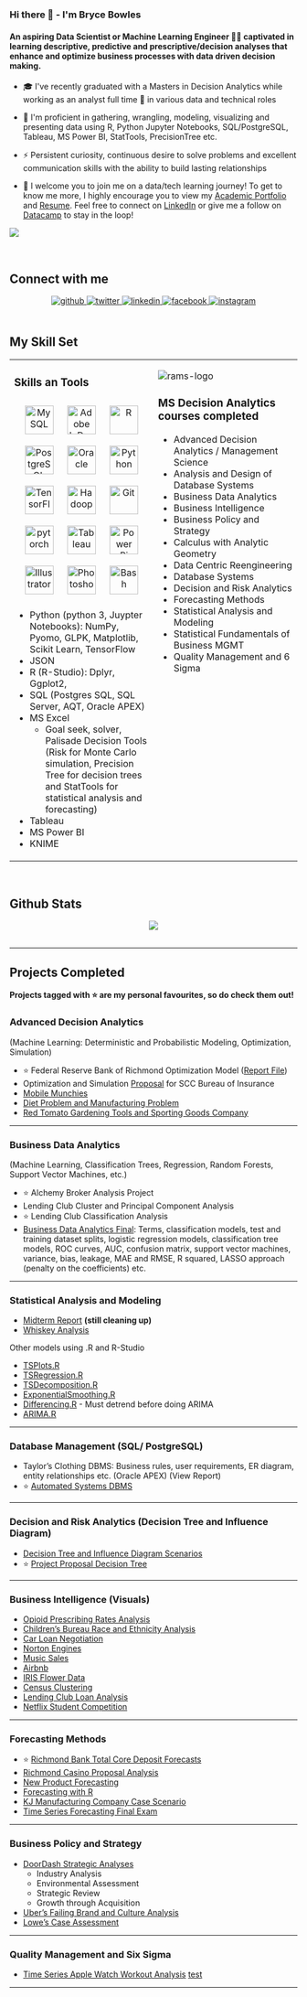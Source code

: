 <!--
**bryce-bowles/bryce-bowles** is a ✨ _special_ ✨ repository because its `README.md` (this file) appears on your GitHub profile.

Here are some ideas to get you started:

- 🔭 I’m currently working on ...
- 🌱 I’m currently learning ...

- 👯 I’m looking to collaborate on ...
- 🤔 I’m looking for help with ...
- 💬 Ask me about ...
- 📫 How to reach me: ...
- 😄 Pronouns: ...
- ⚡ Fun fact: ...
-->


<!--
- <div align="center">
- <img src="https://rishavanand.github.io/static/images/greetings.gif" align="center" style="width: 100%" />
- </div>  
-->

### Hi there 👋 - I'm Bryce Bowles
#### An aspiring Data Scientist or Machine Learning Engineer 👨‍💻 captivated in learning descriptive, predictive and prescriptive/decision analyses that enhance and optimize business processes with data driven decision making.   
  

- 🎓 I've recently graduated with a Masters in Decision Analytics while working as an analyst full time 💼 in various data and technical roles  
  

- 🌱 I'm proficient in gathering, wrangling, modeling, visualizing and presenting data using R, Python Jupyter Notebooks, SQL/PostgreSQL, Tableau, MS Power BI, StatTools, PrecisionTree etc.  
  

- ⚡ Persistent curiosity, continuous desire to solve problems and excellent communication skills with the ability to build lasting relationships  
  

- 📶 I welcome you to join me on a data/tech learning journey! To get to know me more, I highly encourage you to view my [Academic Portfolio](Bryce_Bowles_CV.pdf) and [Resume](Bryce_Bowles_Resume.pdf). Feel free to connect on [LinkedIn](https://linkedin.com/in/kennethleungty) or give me a follow on [Datacamp](https://www.datacamp.com/profile/bowlesbe) to stay in the loop!
  
![](https://komarev.com/ghpvc/?username=bryce-bowles&color=green)

<br/>  

## Connect with me  
<div align="center">
<a href="https://github.com/bryce-bowles" target="_blank">
<img src=https://img.shields.io/badge/github-%2324292e.svg?&style=for-the-badge&logo=github&logoColor=white alt=github style="margin-bottom: 5px;" />
</a>
<a href="https://twitter.com/Brizzy_bowles" target="_blank">
<img src=https://img.shields.io/badge/twitter-%2300acee.svg?&style=for-the-badge&logo=twitter&logoColor=white alt=twitter style="margin-bottom: 5px;" />
</a>
<a href="https://linkedin.com/in/bryce-bowles" target="_blank">
<img src=https://img.shields.io/badge/linkedin-%231E77B5.svg?&style=for-the-badge&logo=linkedin&logoColor=white alt=linkedin style="margin-bottom: 5px;" />
</a>
<a href="https://www.facebook.com/bbowles17" target="_blank">
<img src=https://img.shields.io/badge/facebook-%232E87FB.svg?&style=for-the-badge&logo=facebook&logoColor=white alt=facebook style="margin-bottom: 5px;" />
</a>
<a href="https://instagram.com/bryce_bowles" target="_blank">
<img src=https://img.shields.io/badge/instagram-%23000000.svg?&style=for-the-badge&logo=instagram&logoColor=white alt=instagram style="margin-bottom: 5px;" />
</a>  
</div>  
  

<br/>  


## My Skill Set  
<table><tr><td valign="top" width="50%">



### Skills an Tools 
<div align="center">  
<img style="margin: 10px" src="https://profilinator.rishav.dev/skills-assets/mysql-original-wordmark.svg" alt="MySQL" height="50" />  
<img style="margin: 10px" src="https://profilinator.rishav.dev/skills-assets/adobeindesign.svg" alt="Adobe InDesign" height="50" />  
<img style="margin: 10px" src="https://profilinator.rishav.dev/skills-assets/r.svg" alt="R" height="50" />  
<img style="margin: 10px" src="https://profilinator.rishav.dev/skills-assets/postgresql-original-wordmark.svg" alt="PostgreSQL" height="50" />  
<img style="margin: 10px" src="https://profilinator.rishav.dev/skills-assets/oracle-original.svg" alt="Oracle" height="50" />  
<img style="margin: 10px" src="https://profilinator.rishav.dev/skills-assets/python-original.svg" alt="Python" height="50" />  
<img style="margin: 10px" src="https://profilinator.rishav.dev/skills-assets/tensorflow-icon.svg" alt="TensorFlow" height="50" />  
<img style="margin: 10px" src="https://profilinator.rishav.dev/skills-assets/apache_hadoop-icon.svg" alt="Hadoop" height="50" />  
<img style="margin: 10px" src="https://profilinator.rishav.dev/skills-assets/git-scm-icon.svg" alt="Git" height="50" />  
<img style="margin: 10px" src="https://profilinator.rishav.dev/skills-assets/pytorch-icon.svg" alt="pytorch" height="50" />  
<img style="margin: 10px" src="https://profilinator.rishav.dev/skills-assets/tableau.svg" alt="Tableau" height="50" />  
<img style="margin: 10px" src="https://profilinator.rishav.dev/skills-assets/powerbi.png" alt="Power Bi" height="50" />  
<img style="margin: 10px" src="https://profilinator.rishav.dev/skills-assets/adobe_illustrator-icon.svg" alt="Illustrator" height="50" />  
<img style="margin: 10px" src="https://profilinator.rishav.dev/skills-assets/photoshop-plain.svg" alt="Photoshop" height="50" />  
<img style="margin: 10px" src="https://profilinator.rishav.dev/skills-assets/gnu_bash-icon.svg" alt="Bash" height="50" />  
</div>

* Python (python 3, Juypter Notebooks): NumPy, Pyomo, GLPK, Matplotlib, Scikit Learn, TensorFlow
* JSON
* R (R-Studio): Dplyr, Ggplot2, 
* SQL (Postgres SQL, SQL Server, AQT, Oracle APEX)
* MS Excel
  * Goal seek, solver, Palisade Decision Tools (Risk for Monte Carlo simulation, Precision Tree for decision trees and StatTools for statistical analysis and forecasting)
* Tableau
* MS Power BI
* KNIME

</td><td valign="top" width="50%">

![rams-logo](https://user-images.githubusercontent.com/65502025/150581184-d2fb9f91-94ec-4b0f-85e8-c2623c79e599.png)

### MS Decision Analytics courses completed 

* Advanced Decision Analytics / Management Science
* Analysis and Design of Database Systems
* Business Data Analytics
* Business Intelligence  
* Business Policy and Strategy
* Calculus with Analytic Geometry
* Data Centric Reengineering
* Database Systems
* Decision and Risk Analytics
* Forecasting Methods
* Statistical Analysis and Modeling
* Statistical Fundamentals of Business MGMT 
* Quality Management and 6 Sigma

</td></tr></table>  

<br/>  


## Github Stats  
<div align="center"><img src="https://github-readme-stats.vercel.app/api?username=bryce-bowles&show_icons=true&count_private=true&hide_border=true" align="center" /></div>  

<br/>  


----
## Projects Completed
**Projects tagged with :star: are my personal favourites, so do check them out!**
</div> 

### Advanced Decision Analytics 
(Machine Learning: Deterministic and Probabilistic Modeling, Optimization, Simulation) 
* :star: Federal Reserve Bank of Richmond Optimization Model ([Report File](https://github.com/bryce-bowles/bryce-bowles/files/7901670/Project_Federal_Reserve_Bank_Workspace_Final_Report.pdf))
* Optimization and Simulation [Proposal](https://github.com/bryce-bowles/bryce-bowles/files/7901675/Final_Optimization-Simulation_Proposal.pdf) for SCC Bureau of Insurance 
* [Mobile Munchies](https://github.com/bryce-bowles/mobile-munchies)
* [Diet Problem and Manufacturing Problem](https://github.com/bryce-bowles/bryce-bowles/files/7901694/HW.2.Modeling.and.Solving.LPs.pdf)
* [Red Tomato Gardening Tools and Sporting Goods Company](https://github.com/bryce-bowles/bryce-bowles/files/7901690/HW.3.LP.Modeling.and.Sensitivity.pdf)
 
----------

### Business Data Analytics 
(Machine Learning, Classification Trees, Regression, Random Forests, Support Vector Machines, etc.)
* :star: Alchemy Broker Analysis Project
* Lending Club Cluster and Principal Component Analysis
* :star: Lending Club Classification Analysis
* [Business Data Analytics Final](https://github.com/bryce-bowles/business-data-analytics.git): Terms, classification models, test and training dataset splits, logistic regression models, classification tree models, ROC curves, AUC, confusion matrix, support vector machines, variance, bias, leakage, MAE and RMSE, R squared, LASSO approach (penalty on the coefficients) etc.
----------

### Statistical Analysis and Modeling
* [Midterm Report](https://github.com/bryce-bowles/statistical-modeling-R.git) **(still cleaning up)**
* [Whiskey Analysis](https://github.com/bryce-bowles/whiskey-prediction.git)

Other models using .R and R-Studio
*	[TSPlots.R](https://github.com/bryce-bowles/ts-plots.R.git) 
*	[TSRegression.R](https://github.com/bryce-bowles/ts-regression.R.git) 
*	[TSDecomposition.R](https://github.com/bryce-bowles/ts-decomposition.R.git)
*	[ExponentialSmoothing.R](https://github.com/bryce-bowles/ts-exponential-smoothing.git) 
*	[Differencing.R](https://github.com/bryce-bowles/differencing.git) - Must detrend before doing ARIMA
*	[ARIMA.R](https://github.com/bryce-bowles/arima-r.git) 
---------

### Database Management (SQL/ PostgreSQL)
* Taylor’s Clothing DBMS: Business rules, user requirements, ER diagram, entity relationships etc. (Oracle APEX)
(View Report)
* :star: [Automated Systems DBMS](https://github.com/bryce-bowles/scc-work-dbms.git)
---------

### Decision and Risk Analytics (Decision Tree and Influence Diagram)
* [Decision Tree and Influence Diagram Scenarios](https://github.com/bryce-bowles/decision-tree-midterm.git)
* :star: [Project Proposal Decision Tree](https://github.com/bryce-bowles/career-change-decision-tree.git)
---------

### Business Intelligence (Visuals)
* [Opioid Prescribing Rates Analysis](https://github.com/bryce-bowles/opioid-prescribing-rates.git)
* [Children’s Bureau Race and Ethnicity Analysis](https://github.com/bryce-bowles/childrens-bureau-race-analysis.git)
* [Car Loan Negotiation](https://github.com/bryce-bowles/car-loan-negotiation_goal-seek.git)
* [Norton Engines](https://github.com/bryce-bowles/norton-engines.git)
* [Music Sales](https://github.com/bryce-bowles/music-sales.git)
* [Airbnb](https://github.com/bryce-bowles/airbnb.git)
* [IRIS Flower Data](https://github.com/bryce-bowles/iris-flower.git)
* [Census Clustering](https://github.com/bryce-bowles/census-clustering.git)
* [Lending Club Loan Analysis](https://github.com/bryce-bowles/lending-club-loan-analysis.git) 
* [Netflix Student Competition](https://github.com/bryce-bowles/netflix-student-competition.git)
---------
 
### Forecasting Methods
* :star: [Richmond Bank Total Core Deposit Forecasts](https://github.com/bryce-bowles/tsf-richmond-bank.git)
* [Richmond Casino Proposal Analysis](https://github.com/bryce-bowles/richmond-casino-analysis.git)
* [New Product Forecasting](https://github.com/bryce-bowles/new-product-forecasting-concepts.git)
* [Forecasting with R](https://github.com/bryce-bowles/forecasting_with_R.git)
* [KJ Manufacturing Company Case Scenario](https://github.com/bryce-bowles/KJ-manufacturing-TSF.git)
* [Time Series Forecasting Final Exam](https://github.com/bryce-bowles/forecasting-final-exam.git)
---------

### Business Policy and Strategy
* [DoorDash Strategic Analyses](https://github.com/bryce-bowles/doordash-strategic-analysis.git)
  * Industry Analysis
  * Environmental Assessment
  * Strategic Review
  * Growth through Acquisition
* [Uber’s Failing Brand and Culture Analysis](https://github.com/bryce-bowles/uber-culture.git)
* [Lowe’s Case Assessment](https://github.com/bryce-bowles/lowes-case-assessment.git)
---------

### Quality Management and Six Sigma
* [Time Series Apple Watch Workout Analysis](https://github.com/bryce-bowles/TS-Apple_Watch_Data) [test](#TS-Apple_Watch_Data)
---------

<!--

## Portfolio Contents
1. [Computer Vision](#computer-vision)
2. [Data Extraction and Web Scraping](#data-extraction-and-web-scraping)
3. [Data Science Certification Guides](#data-science-certification-guides)
4. [Data Science Tools](#data-science-tools)

___
<a name="computer-vision"></a>
## Computer Vision :eye_speech_bubble:
| Title | Article | Repo |
| --- | --- | --- |
| Classifying Images of Alcoholic Beverages with fast.ai v2 | [:link:](https://towardsdatascience.com/classifying-images-of-alcoholic-beverages-with-fast-ai-34c4560b5543?sk=d0efa0e6b6d214c52b337a0381a4fd3d) | [:link:](https://github.com/kennethleungty/Alcohol-Image-Classifier-fastai) |
| Russian Car Plate Detection with OpenCV and TesseractOCR | [:link:](https://towardsdatascience.com/russian-car-plate-detection-with-opencv-and-tesseractocr-dce3d3f9ff5c?sk=263f4351c3c2c5cd9c60a4469b9dab08) | [:link:](https://github.com/kennethleungty/Car-Plate-Detection-OpenCV-TesseractOCR) |
| Evaluate OCR Output Quality with Character Error Rate (CER) and Word Error Rate (WER) | [:link:](https://towardsdatascience.com/evaluating-ocr-output-quality-with-character-error-rate-cer-and-word-error-rate-wer-853175297510?sk=9b76f0a994edc90c105f71ac2f7d725f) | [:link:](https://github.com/kennethleungty/OCR-Metrics-CER-WER) |
| Top Python libraries for Image Augmentation in Computer Vision | [:link:](https://towardsdatascience.com/top-python-libraries-for-image-augmentation-in-computer-vision-2566bed0533e?sk=a45cb5c2070f8434f876d48597addd33) | [:link:](https://github.com/kennethleungty/Image-Augmentation-Libraries) |
| :star: PyTorch Ignite Tutorial - Classifying Tiny ImageNet with EfficientNet | [:link:](https://towardsdatascience.com/pytorch-ignite-classifying-tiny-imagenet-with-efficientnet-e5b1768e5e8f?sk=505c5489f67772912e40ce0ed67bba20) | [:link:](https://github.com/kennethleungty/PyTorch-Tiny-ImageNet-Classification) |

___
<a name="data-extraction-and-web-scraping"></a>
-->
